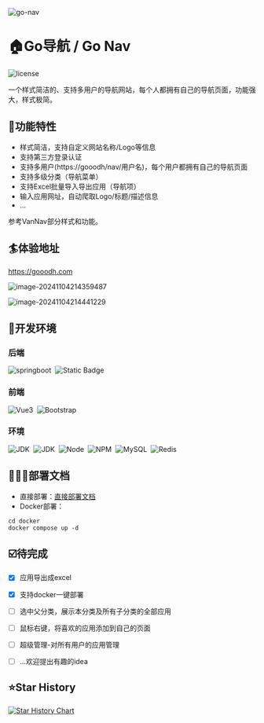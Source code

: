 ![go-nav](https://socialify.git.ci/dawnstaryrx/go-nav/image?description=1&font=Jost&forks=1&issues=1&logo=https%3A%2F%2Fgooodh.com%2Fassets%2Flogo-DFo-4pNC.png&name=1&owner=1&pulls=1&stargazers=1&theme=Light)

# 🏠Go导航 / Go Nav

![license](https://img.shields.io/github/license/dawnstaryrx/go-nav.svg)  

一个样式简洁的、支持多用户的导航网站，每个人都拥有自己的导航页面，功能强大，样式极简。  



## 🔭功能特性

- 样式简洁，支持自定义网站名称/Logo等信息
- 支持第三方登录认证
- 支持多用户(https://gooodh/nav/用户名)，每个用户都拥有自己的导航页面
- 支持多级分类（导航菜单）
- 支持Excel批量导入导出应用（导航项）
- 输入应用网址，自动爬取Logo/标题/描述信息
- ...

参考VanNav部分样式和功能。



## 🏄体验地址

https://gooodh.com

![image-20241104214359487](https://dawnstar-blog-1309734834.cos.ap-nanjing.myqcloud.com/img/2024%2F11%2F04%2F245ecaa061bff00a96bef81443c2132d-image-20241104214359487-69f40e.png)

![image-20241104214441229](https://dawnstar-blog-1309734834.cos.ap-nanjing.myqcloud.com/img/2024%2F11%2F04%2Fa8c79e84e73a56a16566ab34b5fc7a65-image-20241104214441229-f892b8.png)



## 🔧开发环境

### 后端

![springboot](https://img.shields.io/badge/SpringBoot-3.1.5-blue)&nbsp;&nbsp;![Static Badge](https://img.shields.io/badge/SpringSecurity-3.3.4-blue) 

### 前端

![Vue3](https://img.shields.io/badge/Vue-3.4-blue)&nbsp;&nbsp;![Bootstrap](https://img.shields.io/badge/Bootstrap-5.3.3-blue)

### 环境

![JDK](https://img.shields.io/badge/JDK-17-green)&nbsp;&nbsp;![JDK](https://img.shields.io/badge/Maven-3.9.7-green)&nbsp;&nbsp;![Node](https://img.shields.io/badge/Node-20.11.1-green)&nbsp;&nbsp;![NPM](https://img.shields.io/badge/npm-10.2.4-green)&nbsp;&nbsp;![MySQL](https://img.shields.io/badge/MySQL-8.0-green)&nbsp;&nbsp;![Redis](https://img.shields.io/badge/Redis-3.2+-green)



## 👨🏼‍💻部署文档

- 直接部署：[直接部署文档](./docs/部署文档-直接部署.md)
- Docker部署：
```
cd docker
docker compose up -d
```



## ☑️待完成

- [x] 应用导出成excel
- [x] 支持docker一键部署
- [ ] 选中父分类，展示本分类及所有子分类的全部应用
- [ ] 鼠标右键，将喜欢的应用添加到自己的页面
- [ ] 超级管理-对所有用户的应用管理
- [ ] ...欢迎提出有趣的idea



## ⭐Star History

[![Star History Chart](https://api.star-history.com/svg?repos=dawnstaryrx/go-nav&type=Date)](https://star-history.com/#dawnstaryrx/go-nav&Date)

